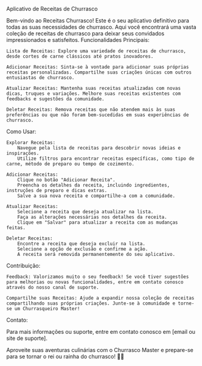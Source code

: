Aplicativo de Receitas de Churrasco

Bem-vindo ao Receitas Churrasco! Este é o seu aplicativo definitivo para todas as suas necessidades de churrasco. Aqui você encontrará uma vasta coleção de receitas de churrasco para deixar seus convidados impressionados e satisfeitos.
Funcionalidades Principais:

    Lista de Receitas: Explore uma variedade de receitas de churrasco, desde cortes de carne clássicos até pratos inovadores.

    Adicionar Receitas: Sinta-se à vontade para adicionar suas próprias receitas personalizadas. Compartilhe suas criações únicas com outros entusiastas de churrasco.

    Atualizar Receitas: Mantenha suas receitas atualizadas com novas dicas, truques e variações. Melhore suas receitas existentes com feedbacks e sugestões da comunidade.

    Deletar Receitas: Remova receitas que não atendem mais às suas preferências ou que não foram bem-sucedidas em suas experiências de churrasco.

Como Usar:

    Explorar Receitas:
        Navegue pela lista de receitas para descobrir novas ideias e inspirações.
        Utilize filtros para encontrar receitas específicas, como tipo de carne, método de preparo ou tempo de cozimento.

    Adicionar Receitas:
        Clique no botão "Adicionar Receita".
        Preencha os detalhes da receita, incluindo ingredientes, instruções de preparo e dicas extras.
        Salve a sua nova receita e compartilhe-a com a comunidade.

    Atualizar Receitas:
        Selecione a receita que deseja atualizar na lista.
        Faça as alterações necessárias nos detalhes da receita.
        Clique em "Salvar" para atualizar a receita com as mudanças feitas.

    Deletar Receitas:
        Encontre a receita que deseja excluir na lista.
        Selecione a opção de exclusão e confirme a ação.
        A receita será removida permanentemente do seu aplicativo.

Contribuição:

    Feedback: Valorizamos muito o seu feedback! Se você tiver sugestões para melhorias ou novas funcionalidades, entre em contato conosco através do nosso canal de suporte.

    Compartilhe suas Receitas: Ajude a expandir nossa coleção de receitas compartilhando suas próprias criações. Junte-se à comunidade e torne-se um Churrasqueiro Master!

Contato:

Para mais informações ou suporte, entre em contato conosco em [email ou site de suporte].

Aproveite suas aventuras culinárias com o Churrasco Master e prepare-se para se tornar o rei ou rainha do churrasco! 🥩🔥
